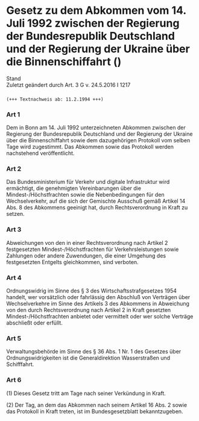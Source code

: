 Gesetz zu dem Abkommen vom 14. Juli 1992 zwischen der Regierung der Bundesrepublik Deutschland und der Regierung der Ukraine über die Binnenschiffahrt ()
=========================================================================================================================================================

Stand  
Zuletzt geändert durch Art. 3 G v. 24.5.2016 I 1217

### 

```
(+++ Textnachweis ab: 11.2.1994 +++)
```

### Art 1

Dem in Bonn am 14. Juli 1992 unterzeichneten Abkommen zwischen der Regierung der Bundesrepublik Deutschland und der Regierung der Ukraine über die Binnenschiffahrt sowie dem dazugehörigen Protokoll vom selben Tage wird zugestimmt. Das Abkommen sowie das Protokoll werden nachstehend veröffentlicht.

### Art 2

Das Bundesministerium für Verkehr und digitale Infrastruktur wird ermächtigt, die genehmigten Vereinbarungen über die Mindest-/Höchstfrachten sowie die Nebenbedingungen für den Wechselverkehr, auf die sich der Gemischte Ausschuß gemäß Artikel 14 Abs. 8 des Abkommens geeinigt hat, durch Rechtsverordnung in Kraft zu setzen.

### Art 3

Abweichungen von den in einer Rechtsverordnung nach Artikel 2 festgesetzten Mindest-/Höchstfrachten für Verkehrsleistungen sowie Zahlungen oder andere Zuwendungen, die einer Umgehung des festgesetzten Entgelts gleichkommen, sind verboten.

### Art 4

Ordnungswidrig im Sinne des § 3 des Wirtschaftsstrafgesetzes 1954 handelt, wer vorsätzlich oder fahrlässig den Abschluß von Verträgen über Wechselverkehre im Sinne des Artikels 3 des Abkommens in Abweichung von den durch Rechtsverordnung nach Artikel 2 in Kraft gesetzten Mindest-/Höchstfrachten anbietet oder vermittelt oder wer solche Verträge abschließt oder erfüllt.

### Art 5

Verwaltungsbehörde im Sinne des § 36 Abs. 1 Nr. 1 des Gesetzes über Ordnungswidrigkeiten ist die Generaldirektion Wasserstraßen und Schifffahrt.

### Art 6

(1) Dieses Gesetz tritt am Tage nach seiner Verkündung in Kraft.

(2) Der Tag, an dem das Abkommen nach seinem Artikel 16 Abs. 2 sowie das Protokoll in Kraft treten, ist im Bundesgesetzblatt bekanntzugeben.
